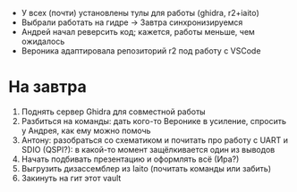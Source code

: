 - У всех (почти) установлены тулы для работы (ghidra, r2+iaito)
- Выбрали работать на гидре -> Завтра синхронизируемся 
- Андрей начал реверсить код; кажется, работы меньше, чем ожидалось
- Вероника адаптировала репозиторий r2 под работу с VSCode

# На завтра

1. Поднять сервер Ghidra для совместной работы
2. Разбиться на команды: дать кого-то Веронике в усиление, спросить у Андрея, как ему можно помочь
3. Антону: разобраться со схематиком и почитать про работу с UART и SDIO (QSPI?): в какой-то момент защёлкивается один из выводов
4. Начать подбивать презентацию и оформлять всё (Ира?)
5. Выгрузить дизассемблер из Iaito (почитать команды или забить)
6. Закинуть на гит этот vault